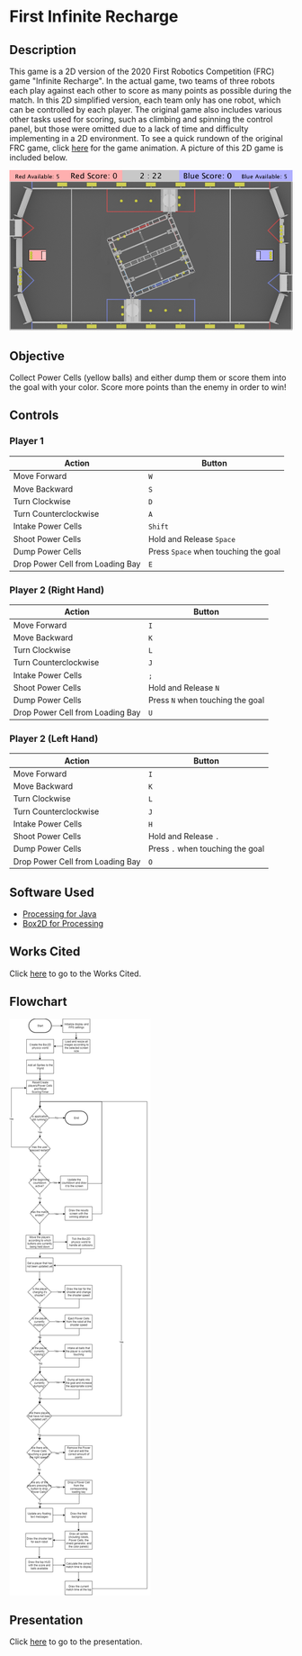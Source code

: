 # First Infinite Recharge

## Description

This game is a 2D version of the 2020 First Robotics Competition (FRC) game "Infinite Recharge". In the actual game, two teams of three robots each play against each other to score as many points as possible during the match. In this 2D simplified version, each team only has one robot, which can be controlled by each player. The original game also includes various other tasks used for scoring, such as climbing and spinning the control panel, but those were omitted due to a lack of time and difficulty implementing in a 2D environment. To see a quick rundown of the original FRC game, click [here](https://www.youtube.com/watch?v=gmiYWTmFRVE) for the game animation. A picture of this 2D game is included below.

![Game Screenshot](Game.png)

## Objective

Collect Power Cells (yellow balls) and either dump them or score them into the goal with your color. Score more points than the enemy in order to win!

## Controls

### Player 1

| Action                            | Button                                  |
| --------------------------------- | --------------------------------------- |
| Move Forward                      | `W`                                     |
| Move Backward                     | `S`                                     |
| Turn Clockwise                    | `D`                                     |
| Turn Counterclockwise             | `A`                                     |
| Intake Power Cells                | `Shift`                                 |
| Shoot Power Cells                 | Hold and Release `Space`                 |
| Dump Power Cells                  | Press `Space` when touching the goal    |
| Drop Power Cell from Loading Bay  | `E`                                     |

### Player 2 (Right Hand)

| Action                            | Button                                  |
| --------------------------------- | --------------------------------------- |
| Move Forward                      | `I`                                     |
| Move Backward                     | `K`                                     |
| Turn Clockwise                    | `L`                                     |
| Turn Counterclockwise             | `J`                                     |
| Intake Power Cells                | `;`                                     |
| Shoot Power Cells                 | Hold and Release `N`                    |
| Dump Power Cells                  | Press `N` when touching the goal        |
| Drop Power Cell from Loading Bay  | `U`                                     |

### Player 2 (Left Hand)

| Action                            | Button                                  |
| --------------------------------- | --------------------------------------- |
| Move Forward                      | `I`                                     |
| Move Backward                     | `K`                                     |
| Turn Clockwise                    | `L`                                     |
| Turn Counterclockwise             | `J`                                     |
| Intake Power Cells                | `H`                                     |
| Shoot Power Cells                 | Hold and Release `.`                    |
| Dump Power Cells                  | Press `.` when touching the goal        |
| Drop Power Cell from Loading Bay  | `O`                                     |

## Software Used

- [Processing for Java](https://processing.org/)
- [Box2D for Processing](https://github.com/shiffman/Box2D-for-Processing)

## Works Cited

Click [here](WorksCited.md) to go to the Works Cited.

## Flowchart

![Flowchart](Flowchart.png)

## Presentation

Click [here](https://docs.google.com/presentation/d/1kiGdNWPXd2bvWnxZ16XzsD0dnh-WlG_-NOs35DaB9YM/edit?usp=sharing) to go to the presentation.
